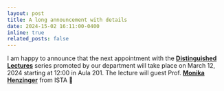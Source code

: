 ```yaml
---
layout: post
title: A long announcement with details
date: 2024-15-02 16:11:00-0400
inline: true
related_posts: false
---
```


I am happy to announce that the next appointment with the [**Distinguished Lectures**](https://www.di.uniroma1.it/it/notizie/seminari/distinguished-lectures) series promoted by our department will take place on March 12, 2024 starting at 12:00 in Aula 201. The lecture will guest Prof. [**Monika Henzinger**](https://ist.ac.at/de/forschung/henzinger_monika-gruppe/) from ISTA :date:
